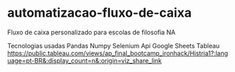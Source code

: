 # automatizacao-fluxo-de-caixa
 Fluxo de caixa personalizado para escolas de filosofia NA


Tecnologias usadas
Pandas
Numpy
Selenium 
Api Google Sheets
Tableau
https://public.tableau.com/views/ap_final_bootcamp_ironhack/Histria1?:language=pt-BR&:display_count=n&:origin=viz_share_link
